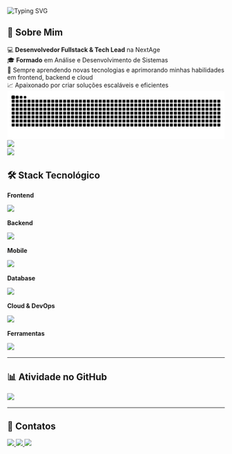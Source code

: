 <div align="left">
  <img src="https://readme-typing-svg.herokuapp.com?font=Fira+Code&weight=600&size=28&duration=3000&pause=1000&color=9745F5&center=true&vCenter=true&width=435&lines=Olá%2C+sou+Felipe+Toledo!" alt="Typing SVG" />
</div>

<h2 align="left">🚀 Sobre Mim</h2>
<div align="left">
  💻 <strong>Desenvolvedor Fullstack & Tech Lead</strong> na NextAge<br>
  🎓 <strong>Formado</strong> em Análise e Desenvolvimento de Sistemas<br>
  🌱 Sempre aprendendo novas tecnologias e aprimorando minhas habilidades em frontend, backend e cloud<br>
  📈 Apaixonado por criar soluções escaláveis e eficientes
</div>

<div align="left">
  <picture>
    <source media="(prefers-color-scheme: dark)" srcset="https://raw.githubusercontent.com/felipetoledo88/felipetoledo88/output/github-contribution-grid-snake-dark.svg">
    <source media="(prefers-color-scheme: light)" srcset="https://raw.githubusercontent.com/felipetoledo88/felipetoledo88/output/github-contribution-grid-snake.svg">
    <img alt="github contribution grid snake animation" src="https://raw.githubusercontent.com/felipetoledo88/felipetoledo88/output/github-contribution-grid-snake.svg">
  </picture>
</div>

<div align="left">
  <img src="https://github-readme-stats.vercel.app/api/top-langs/?username=felipetoledo88&layout=compact&langs_count=8&theme=midnight-purple&hide_border=true&bg_color=0D1117&title_color=9745F5&text_color=C9D1D9"/>
</div>

<div align="left">
  <img src="https://github-readme-streak-stats.herokuapp.com/?user=felipetoledo88&theme=midnight-purple&hide_border=true&background=0D1117&stroke=9745F5&ring=9745F5&fire=FF6B6B&currStreakLabel=C9D1D9"/>
</div>




<h2 align="left">🛠️ Stack Tecnológico</h2>
<div align="left">
<!-- Frontend -->
<p><b>Frontend</b></p>
<img src="https://skillicons.dev/icons?i=react,angular,typescript,javascript,html,css&theme=dark" />
<!-- Backend -->
<p><b>Backend</b></p>
<img src="https://skillicons.dev/icons?i=nodejs,adonis,express,nestjs,springboot&theme=dark" />
<!-- Mobile -->
<p><b>Mobile</b></p>
<img src="https://skillicons.dev/icons?i=react&theme=dark" />
<!-- Database -->
<p><b>Database</b></p>
<img src="https://skillicons.dev/icons?i=mysql,postgresql,redis&theme=dark" />
<!-- Cloud & DevOps -->
<p><b>Cloud & DevOps</b></p>
<img src="https://skillicons.dev/icons?i=aws,gcp,azure,docker,git,github,kubernetes&theme=dark" />
<!-- Ferramentas -->
<p><b>Ferramentas</b></p>
<img src="https://skillicons.dev/icons?i=vscode,postman,confluence&theme=dark" />
</div>

---

<h2 align="left">📊 Atividade no GitHub</h2>
<div align="left">
  <img src="https://github-profile-summary-cards.vercel.app/api/cards/profile-details?username=felipetoledo88&theme=github_dark" />
</div>

---

<h2 align="left">🤝 Contatos</h2>
<div align="left">
  <a href="mailto:felipetoledo88@gmail.com">
    <img src="https://img.shields.io/badge/-Gmail-EA4335?style=for-the-badge&logo=gmail&logoColor=white" />
  </a>
  <a href="https://www.linkedin.com/in/felipe-toledo-25502a1a1/" target="_blank">
    <img src="https://img.shields.io/badge/-LinkedIn-0077B5?style=for-the-badge&logo=linkedin&logoColor=white" />
  </a>
  <a href="https://github.com/felipetoledo88" target="_blank">
    <img src="https://img.shields.io/badge/-GitHub-181717?style=for-the-badge&logo=github&logoColor=white" />
  </a>
</div>
